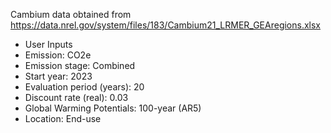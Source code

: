 Cambium data obtained from https://data.nrel.gov/system/files/183/Cambium21_LRMER_GEAregions.xlsx

- User Inputs		
- Emission: CO2e
- Emission stage: Combined
- Start year: 2023
- Evaluation period (years): 20
- Discount rate (real): 0.03
- Global Warming Potentials: 100-year (AR5)
- Location: End-use
